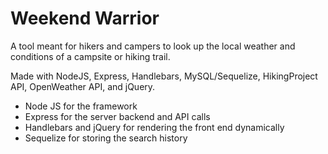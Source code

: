 # Weekend Warrior
A tool meant for hikers and campers to look up the local weather and conditions of a campsite or hiking trail.

Made with NodeJS, Express, Handlebars, MySQL/Sequelize, HikingProject API, OpenWeather API, and jQuery.

- Node JS for the framework
- Express for the server backend and API calls
- Handlebars and jQuery for rendering the front end dynamically
- Sequelize for storing the search history